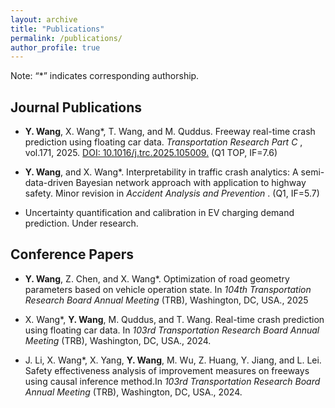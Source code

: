 ```yaml
---
layout: archive
title: "Publications"
permalink: /publications/
author_profile: true
---
```


Note: “*” indicates corresponding authorship.

## Journal Publications

* **Y. Wang**, X. Wang*, T. Wang, and M. Quddus. Freeway real-time crash prediction using floating car data. <i>Transportation Research Part C </i>, vol.171, 2025. [DOI: 10.1016/j.trc.2025.105009.](https://doi.org/10.1016/j.trc.2025.105009) (Q1 TOP, IF=7.6)

* **Y. Wang**, and X. Wang*. Interpretability in traffic crash analytics: A semi-data-driven Bayesian network approach with application to highway safety. Minor revision in <i>Accident Analysis and Prevention </i>. (Q1, IF=5.7)

* Uncertainty quantification and calibration in EV charging demand prediction. Under research.

## Conference Papers

* **Y. Wang**, Z. Chen, and X. Wang*. Optimization of road geometry parameters based on vehicle operation state. In <i>104th Transportation Research Board Annual Meeting </i>(TRB), Washington, DC, USA., 2025

* X. Wang*, **Y. Wang**, M. Quddus, and T. Wang. Real-time crash prediction using floating car data. In <i> 103rd Transportation Research Board Annual Meeting </i>(TRB), Washington, DC, USA., 2024.

* J. Li, X. Wang*, X. Yang, **Y. Wang**, M. Wu, Z. Huang, Y. Jiang, and L. Lei. Safety effectiveness analysis of improvement measures on freeways using causal inference method.In <i> 103rd Transportation Research Board Annual Meeting </i>(TRB), Washington, DC, USA., 2024.
